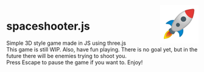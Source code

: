 <img src="src/logo.png" style="float:right;max-width: 20%;">

# spaceshooter.js
Simple 3D style game made in JS using three.js  
This game is still WIP. Also, have fun playing. There is no goal yet, but in the future there will be enemies trying to shoot you.  
Press Escape to pause the game if you want to. Enjoy!